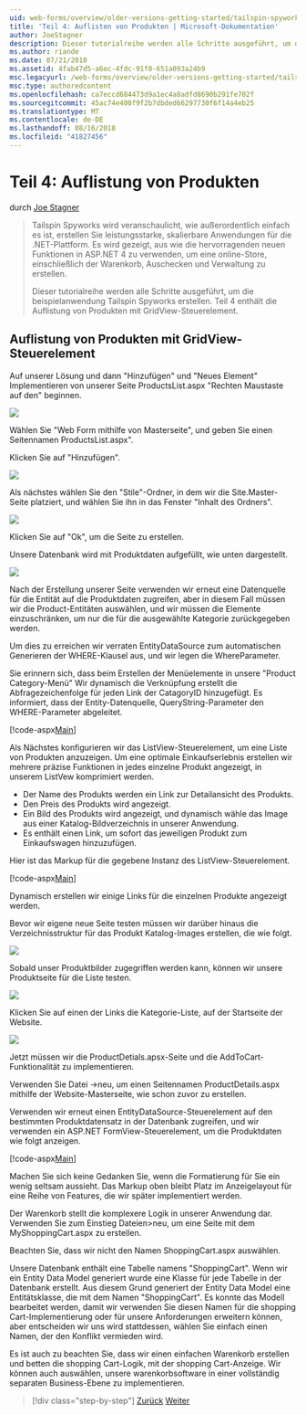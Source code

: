 ```yaml
---
uid: web-forms/overview/older-versions-getting-started/tailspin-spyworks/tailspin-spyworks-part-4
title: 'Teil 4: Auflisten von Produkten | Microsoft-Dokumentation'
author: JoeStagner
description: Dieser tutorialreihe werden alle Schritte ausgeführt, um die beispielanwendung Tailspin Spyworks erstellen. Teil 4 enthält die Auflistung von Produkten mit der GridView-Vertr....
ms.author: riande
ms.date: 07/21/2010
ms.assetid: 4fab47d5-a6ec-4fdc-91f0-651a093a24b9
msc.legacyurl: /web-forms/overview/older-versions-getting-started/tailspin-spyworks/tailspin-spyworks-part-4
msc.type: authoredcontent
ms.openlocfilehash: ca7eccd684473d9a1ec4a8adfd8690b291fe702f
ms.sourcegitcommit: 45ac74e400f9f2b7dbded66297730f6f14a4eb25
ms.translationtype: MT
ms.contentlocale: de-DE
ms.lasthandoff: 08/16/2018
ms.locfileid: "41827456"
---
```

<a name="part-4-listing-products"></a>Teil 4: Auflistung von Produkten
====================
durch [Joe Stagner](https://github.com/JoeStagner)

> Tailspin Spyworks wird veranschaulicht, wie außerordentlich einfach es ist, erstellen Sie leistungsstarke, skalierbare Anwendungen für die .NET-Plattform. Es wird gezeigt, aus wie die hervorragenden neuen Funktionen in ASP.NET 4 zu verwenden, um eine online-Store, einschließlich der Warenkorb, Auschecken und Verwaltung zu erstellen.
> 
> Dieser tutorialreihe werden alle Schritte ausgeführt, um die beispielanwendung Tailspin Spyworks erstellen. Teil 4 enthält die Auflistung von Produkten mit GridView-Steuerelement.


## <a id="_Toc260221670"></a>  Auflistung von Produkten mit GridView-Steuerelement

Auf unserer Lösung und dann "Hinzufügen" und "Neues Element" Implementieren von unserer Seite ProductsList.aspx "Rechten Maustaste auf den" beginnen.

![](tailspin-spyworks-part-4/_static/image1.jpg)

Wählen Sie "Web Form mithilfe von Masterseite", und geben Sie einen Seitennamen ProductsList.aspx".

Klicken Sie auf "Hinzufügen".

![](tailspin-spyworks-part-4/_static/image2.jpg)

Als nächstes wählen Sie den "Stile"-Ordner, in dem wir die Site.Master-Seite platziert, und wählen Sie ihn in das Fenster "Inhalt des Ordners".

![](tailspin-spyworks-part-4/_static/image3.jpg)

Klicken Sie auf "Ok", um die Seite zu erstellen.

Unsere Datenbank wird mit Produktdaten aufgefüllt, wie unten dargestellt.

![](tailspin-spyworks-part-4/_static/image4.jpg)

Nach der Erstellung unserer Seite verwenden wir erneut eine Datenquelle für die Entität auf die Produktdaten zugreifen, aber in diesem Fall müssen wir die Product-Entitäten auswählen, und wir müssen die Elemente einzuschränken, um nur die für die ausgewählte Kategorie zurückgegeben werden.

Um dies zu erreichen wir verraten EntityDataSource zum automatischen Generieren der WHERE-Klausel aus, und wir legen die WhereParameter.

Sie erinnern sich, dass beim Erstellen der Menüelemente in unsere "Product Category-Menü" Wir dynamisch die Verknüpfung erstellt die Abfragezeichenfolge für jeden Link der CatagoryID hinzugefügt. Es informiert, dass der Entity-Datenquelle, QueryString-Parameter den WHERE-Parameter abgeleitet.

[!code-aspx[Main](tailspin-spyworks-part-4/samples/sample1.aspx)]

Als Nächstes konfigurieren wir das ListView-Steuerelement, um eine Liste von Produkten anzuzeigen. Um eine optimale Einkaufserlebnis erstellen wir mehrere präzise Funktionen in jedes einzelne Produkt angezeigt, in unserem ListVew komprimiert werden.

- Der Name des Produkts werden ein Link zur Detailansicht des Produkts.
- Den Preis des Produkts wird angezeigt.
- Ein Bild des Produkts wird angezeigt, und dynamisch wähle das Image aus einer Katalog-Bildverzeichnis in unserer Anwendung.
- Es enthält einen Link, um sofort das jeweiligen Produkt zum Einkaufswagen hinzuzufügen.

Hier ist das Markup für die gegebene Instanz des ListView-Steuerelement.

[!code-aspx[Main](tailspin-spyworks-part-4/samples/sample2.aspx)]

Dynamisch erstellen wir einige Links für die einzelnen Produkte angezeigt werden.

Bevor wir eigene neue Seite testen müssen wir darüber hinaus die Verzeichnisstruktur für das Produkt Katalog-Images erstellen, die wie folgt.

![](tailspin-spyworks-part-4/_static/image1.png)

Sobald unser Produktbilder zugegriffen werden kann, können wir unsere Produktseite für die Liste testen.

![](tailspin-spyworks-part-4/_static/image5.jpg)

Klicken Sie auf einen der Links die Kategorie-Liste, auf der Startseite der Website.

![](tailspin-spyworks-part-4/_static/image6.jpg)

Jetzt müssen wir die ProductDetials.apsx-Seite und die AddToCart-Funktionalität zu implementieren.

Verwenden Sie Datei -&gt;neu, um einen Seitennamen ProductDetails.aspx mithilfe der Website-Masterseite, wie schon zuvor zu erstellen.

Verwenden wir erneut einen EntityDataSource-Steuerelement auf den bestimmten Produktdatensatz in der Datenbank zugreifen, und wir verwenden ein ASP.NET FormView-Steuerelement, um die Produktdaten wie folgt anzeigen.

[!code-aspx[Main](tailspin-spyworks-part-4/samples/sample3.aspx)]

Machen Sie sich keine Gedanken Sie, wenn die Formatierung für Sie ein wenig seltsam aussieht. Das Markup oben bleibt Platz im Anzeigelayout für eine Reihe von Features, die wir später implementiert werden.

Der Warenkorb stellt die komplexere Logik in unserer Anwendung dar. Verwenden Sie zum Einstieg Dateien&gt;neu, um eine Seite mit dem MyShoppingCart.aspx zu erstellen.

Beachten Sie, dass wir nicht den Namen ShoppingCart.aspx auswählen.

Unsere Datenbank enthält eine Tabelle namens "ShoppingCart". Wenn wir ein Entity Data Model generiert wurde eine Klasse für jede Tabelle in der Datenbank erstellt. Aus diesem Grund generiert der Entity Data Model eine Entitätsklasse, die mit dem Namen "ShoppingCart". Es konnte das Modell bearbeitet werden, damit wir verwenden Sie diesen Namen für die shopping Cart-Implementierung oder für unsere Anforderungen erweitern können, aber entscheiden wir uns wird stattdessen, wählen Sie einfach einen Namen, der den Konflikt vermieden wird.

Es ist auch zu beachten Sie, dass wir einen einfachen Warenkorb erstellen und betten die shopping Cart-Logik, mit der shopping Cart-Anzeige. Wir können auch auswählen, unsere warenkorbsoftware in einer vollständig separaten Business-Ebene zu implementieren.

> [!div class="step-by-step"]
> [Zurück](tailspin-spyworks-part-3.md)
> [Weiter](tailspin-spyworks-part-5.md)
